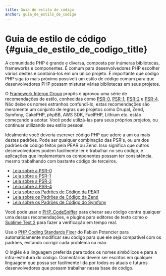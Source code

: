 ```yaml
---
title: Guia de estilo de código
anchor: guia_de_estilo_de_codigo
---
```


# Guia de estilo de código {#guia_de_estilo_de_codigo_title}

A comunidade PHP é grande e diversa, composta por inúmeras bibliotecas, frameworks e componentes. É comum para
desenvolvedores PHP escolher vários destes e combiná-los em um único projeto. É importante que código PHP siga (o
mais próximo possível) um estilo de código comum para que desenvolvedores PHP possam misturar várias bibliotecas em
seus projetos.

O [Framework Interop Group][fig] propôs e aprovou uma série de recomendações de estilo, conhecidas como [PSR-0][psr0],
[PSR-1][psr1], [PSR-2][psr2] e [PSR-4][psr4]. Não deixe os nomes estranhos confundí-lo, estas recomendações são meramente um conjunto
de regras que projetos como Drupal, Zend, Symfony, CakePHP, phpBB, AWS SDK, FuelPHP, Lithium etc. estão começando a
adotar. Você pode utilizá-las para seus próprios projetos, ou continuar utilizando seu estilo pessoal.

Idealmente você deveria escrever código PHP que adere a um ou mais destes padrões. Pode ser qualquer combinação das
PSR's, ou um dos padrões de código feitos pela PEAR ou Zend. Isso significa que outros desenvolvedores podem facilmente
ler e trabalhar no seu código, e aplicações que implementem os componentes possam ter consistência, mesmo trabalhando
com bastante código de terceiros.

* [Leia sobre a PSR-0][psr0]
* [Leia sobre a PSR-1][psr1]
* [Leia sobre a PSR-2][psr2]
* [Leia sobre a PSR-4][psr4]
* [Leia sobre os Padrões de Código da PEAR][pear-cs]
* [Leia sobre os Padrões de Código da Zend][zend-cs]
* [Leia sobre os Padrões de Código do Symfony][symfony-cs]

Você pode usar o [PHP_CodeSniffer][phpcs] para checar seu código contra qualquer uma dessas recomendações, e plugins
para editores de texto como o [Sublime Text 2][st-cs] para fazer a verificação em tempo real.

Use o [PHP Coding Standards Fixer][phpcsfixer] do Fabien Potencier para automaticamente modificar seu código para que
ele seja compatível com os padrões, evitando corrigir cada problema na mão.

O Inglês é a linguagem preferida para todos os nomes simbólicos e para a infra-estrutura do código. Comentários devem
ser escritos em qualquer linguagem que possa ser facilmente lida por todos os atuais e futuros desenvolvedores que
possam trabalhar nessa base de código.

[fig]: http://www.php-fig.org/
[psr0]: https://github.com/php-fig/fig-standards/blob/master/accepted/PSR-0.md
[psr1]: https://github.com/php-fig/fig-standards/blob/master/accepted/PSR-1-basic-coding-standard.md
[psr2]: https://github.com/php-fig/fig-standards/blob/master/accepted/PSR-2-coding-style-guide.md
[psr4]: https://github.com/php-fig/fig-standards/blob/master/accepted/PSR-4-autoloader.md
[pear-cs]: http://pear.php.net/manual/en/standards.php
[zend-cs]: http://framework.zend.com/wiki/display/ZFDEV2/Coding+Standards
[symfony-cs]: http://symfony.com/doc/current/contributing/code/standards.html
[phpcs]: http://pear.php.net/package/PHP_CodeSniffer/
[st-cs]: https://github.com/benmatselby/sublime-phpcs
[phpcsfixer]: http://cs.sensiolabs.org/
